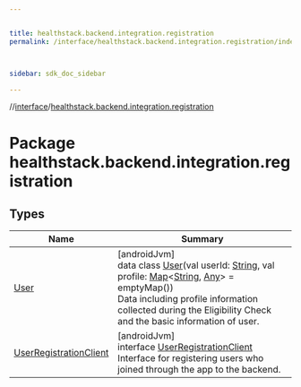 ```yaml
---


title: healthstack.backend.integration.registration
permalink: /interface/healthstack.backend.integration.registration/index.html



sidebar: sdk_doc_sidebar

---
```



//[interface](/bi_interface.html)/[healthstack.backend.integration.registration](index.html)



# Package healthstack.backend.integration.registration



## Types


| Name | Summary |
|---|---|
| [User](-user/index.html) | [androidJvm]<br>data class [User](-user/index.html)(val userId: [String](https://kotlinlang.org/api/latest/jvm/stdlib/kotlin/-string/index.html), val profile: [Map](https://kotlinlang.org/api/latest/jvm/stdlib/kotlin.collections/-map/index.html)&lt;[String](https://kotlinlang.org/api/latest/jvm/stdlib/kotlin/-string/index.html), [Any](https://kotlinlang.org/api/latest/jvm/stdlib/kotlin/-any/index.html)&gt; = emptyMap())<br>Data including profile information collected during the Eligibility Check and the basic information of user. |
| [UserRegistrationClient](-user-registration-client/index.html) | [androidJvm]<br>interface [UserRegistrationClient](-user-registration-client/index.html)<br>Interface for registering users who joined through the app to the backend. |



